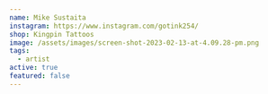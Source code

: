 ```yaml
---
name: Mike Sustaita
instagram: https://www.instagram.com/gotink254/
shop: Kingpin Tattoos
image: /assets/images/screen-shot-2023-02-13-at-4.09.28-pm.png
tags:
  - artist
active: true
featured: false
---
```

